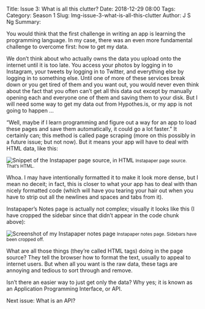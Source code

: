 Title: Issue 3: What is all this clutter?
Date: 2018-12-29 08:00
Tags: 
Category: Season 1
Slug: lmg-issue-3-what-is-all-this-clutter
Author: J S Ng
Summary: 

You would think that the first challenge in writing an app is learning the programming language. In my case, there was an even more fundamental challenge to overcome first: how to get my data.

We don’t think about who actually owns the data you upload onto the internet until it is too late. You access your photos by logging in to Instagram, your tweets by logging in to Twitter, and everything else by logging in to something else. Until one of more of these services break down or you get tired of them and you want out, you would never even think about the fact that you often can’t get all this data out except by manually opening each and everyone one of them and saving them to your disk. But I will need some way to get my data out from Hypothes.is, or my app is not going to happen …

“Well, maybe if I learn programming and figure out a way for an app to load these pages and save them automatically, it could go a lot faster.” It certainly can; this method is called page scraping (more on this possibly in a future issue; but not now). But it means your app will have to deal with HTML data, like this:

![Snippet of the Instapaper page source, in HTML]({attach}issue003_01.png)
<small>Instapaper page source. That’s HTML.</small>

Whoa. I may have intentionally formatted it to make it look more dense, but I mean no deceit; in fact, this is closer to what your app has to deal with than nicely formatted code (which will have you tearing your hair out when you have to strip out all the newlines and spaces and tabs from it).

Instapaper’s Notes page is actually not complex; visually it looks like this (I have cropped the sidebar since that didn’t appear in the code chunk above):

![Screenshot of my Instapaper notes page]({attach}issue003_02.png)
<small>Instapaper notes page. Sidebars have been cropped off.</small>

What are all those things (they’re called HTML tags) doing in the page source? They tell the browser how to format the text, usually to appeal to internet users. But when all you want is the raw data, these tags are annoying and tedious to sort through and remove.

Isn’t there an easier way to just get only the data? Why yes; it is known as an Application Programming Interface, or API.

Next issue: What is an API?

